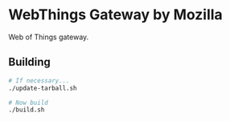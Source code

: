 # WebThings Gateway by Mozilla

Web of Things gateway.

## Building

```sh
# If necessary...
./update-tarball.sh

# Now build
./build.sh
```
